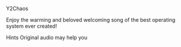 Y2Chaos

Enjoy the warming and beloved welcoming song of the best operating system ever created!

 Hints
Original audio may help you
